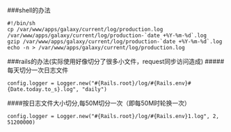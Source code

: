 ###shell的办法
```
#!/bin/sh
cp /var/www/apps/galaxy/current/log/production.log /var/www/apps/galaxy/current/log/production-`date +%Y-%m-%d`.log
gzip /var/www/apps/galaxy/current/log/production-`date +%Y-%m-%d`.log
echo -n > /var/www/apps/galaxy/current/log/production.log
```

###rails的办法(实际使用好像切分了很多小文件，request同步访问造成)
#####每天切分一次日志文件
```
config.logger = Logger.new("#{Rails.root}/log/#{Rails.env}#{Date.today.to_s}.log", "daily")
```
####按日志文件大小切分,每50M切分一次（即每50M时轮换一次）
```
config.logger = Logger.new("#{Rails.root}/log/#{Rails.env}1.log", 2, 51200000)
```
